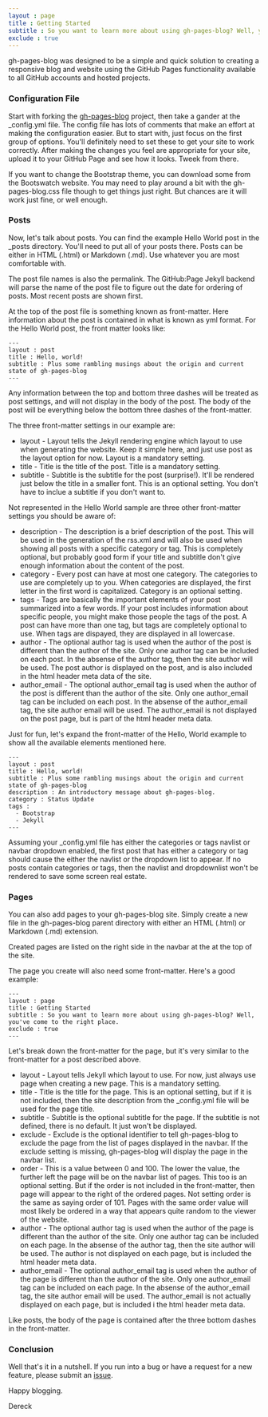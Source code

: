 ```yaml
---
layout : page
title : Getting Started
subtitle : So you want to learn more about using gh-pages-blog? Well, you've come to the right place.
exclude : true
---
```


gh-pages-blog was designed to be a simple and quick solution to creating a responsive blog and website using the GitHub Pages functionality available to all GitHub accounts and hosted projects.

### Configuration File ###

Start with forking the [gh-pages-blog](http://www.github.com/thedereck/gh-pages-blog) project, then take a gander at the \_config.yml file. The config file has lots of comments that make an effort at making the configuration easier. But to start with, just focus on the first group of options. You'll definitely need to set these to get your site to work correctly. After making the changes you feel are appropriate for your site, upload it to your GitHub Page and see how it looks. Tweek from there.

If you want to change the Bootstrap theme, you can download some from the Bootswatch website. You may need to play around a bit with the gh-pages-blog.css file though to get things just right. But chances are it will work just fine, or well enough.


### Posts ###

Now, let's talk about posts. You can find the example Hello World post in the \_posts directory. You'll need to put all of your posts there. Posts can be either in HTML (.html) or Markdown (.md). Use whatever you are most comfortable with.

The post file names is also the permalink. The GitHub:Page Jekyll backend will parse the name of the post file to figure out the date for ordering of posts. Most recent posts are shown first.

At the top of the post file is something known as front-matter. Here information about the post is contained in what is known as yml format. For the Hello World post, the front matter looks like:

    ---  
    layout : post  
    title : Hello, world!  
    subtitle : Plus some rambling musings about the origin and current state of gh-pages-blog  
    ---  

Any information between the top and bottom three dashes will be treated as post settings, and will not display in the body of the post. The body of the post will be everything below the bottom three dashes of the front-matter.

The three front-matter settings in our example are:

* layout - Layout tells the Jekyll rendering engine which layout to use when generating the website. Keep it simple here, and just use post as the layout option for now. Layout is a mandatory setting.
* title - Title is the title of the post. Title is a mandatory setting.
* subtitle - Subtitle is the subtitle for the post (surprise!). It'll be rendered just below the title in a smaller font. This is an optional setting. You don't have to inclue a subtitle if you don't want to.

Not represented in the Hello World sample are three other front-matter settings you should be aware of:

* description - The description is a brief description of the post. This will be used in the generation of the rss.xml and will also be used when showing all posts with a specific category or tag. This is completely optional, but probably good form if your title and subtitle don't give enough information about the content of the post.
* category - Every post can have at most one category. The categories to use are completely up to you. When categories are displayed, the first letter in the first word is capitalized. Category is an optional setting.
* tags - Tags are basically the important elements of your post summarized into a few words. If your post includes information about specific people, you might make those people the tags of the post. A post can have more than one tag, but tags are completely optional to use. When tags are dispayed, they are displayed in all lowercase.
* author - The optional author tag is used when the author of the post is different than the author of the site. Only one author tag can be included on each post. In the absense of the author tag, then the site author will be used. The post author is displayed on the post, and is also included in the html header meta data of the site.
* author\_email - The optional author\_email tag is used when the author of the post is different than the author of the site. Only one author\_email tag can be included on each post. In the absense of the author\_email tag, the site author email will be used. The author\_email is not displayed on the post page, but is part of the html header meta data.

Just for fun, let's expand the front-matter of the Hello, World example to show all the available elements mentioned here.

    ---  
    layout : post  
    title : Hello, world!  
    subtitle : Plus some rambling musings about the origin and current state of gh-pages-blog  
    description : An introductory message about gh-pages-blog.  
    category : Status Update  
    tags :  
      - Bootstrap  
      - Jekyll  
    ---  

Assuming your \_config.yml file has either the categories or tags navlist or navbar dropdown enabled, the first post that has either a category or tag should cause the either the navlist or the dropdown list to appear. If no posts contain categories or tags, then the navlist and dropdownlist won't be rendered to save some screen real estate.


### Pages ###

You can also add pages to your gh-pages-blog site. Simply create a new file in the gh-pages-blog parent directory with either an HTML (.html) or Markdown (.md) extension.

Created pages are listed on the right side in the navbar at the at the top of the site.

The page you create will also need some front-matter. Here's a good example:

    ---  
    layout : page  
    title : Getting Started  
    subtitle : So you want to learn more about using gh-pages-blog? Well, you've come to the right place.  
    exclude : true  
    ---  

Let's break down the front-matter for the page, but it's very similar to the front-matter for a post described above.

* layout - Layout tells Jekyll which layout to use. For now, just always use page when creating a new page. This is a mandatory setting.
* title - Title is the title for the page. This is an optional setting, but if it is not included, then the site description from the \_config.yml file will be used for the page title.
* subtitle - Subtitle is the optional subtitle for the page. If the subtitle is not defined, there is no default. It just won't be displayed.
* exclude - Exclude is the optional identifier to tell gh-pages-blog to exclude the page from the list of pages displayed in the navbar. If the exclude setting is missing, gh-pages-blog will display the page in the navbar list.
* order - This is a value between 0 and 100. The lower the value, the further left the page will be on the navbar list of pages. This too is an optional setting. But if the order is not included in the front-matter, then page will appear to the right of the ordered pages. Not setting order is the same as saying order of 101. Pages with the same order value will most likely be ordered in a way that appears quite random to the viewer of the website.
* author - The optional author tag is used when the author of the page is different than the author of the site. Only one author tag can be included on each page. In the absense of the author tag, then the site author will be used. The author is not displayed on each page, but is included the html header meta data.
* author\_email - The optional author\_email tag is used when the author of the page is different than the author of the site. Only one author\_email tag can be included on each page. In the absense of the author\_email tag, the site author email will be used. The author\_email is not actually displayed on each page, but is included i the html header meta data.

Like posts, the body of the page is contained after the three bottom dashes in the front-matter.


### Conclusion ###

Well that's it in a nutshell. If you run into a bug or have a request for a new feature, please submit an [issue](https://github.com/thedereck/gh-pages-blog/issues).

Happy blogging.

Dereck